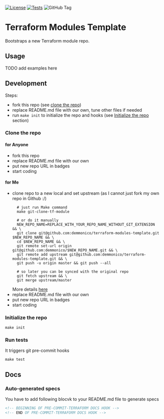 [![License](https://img.shields.io/github/license/demmonico/terraform-modules-template)](LICENSE)
[![Tests](https://github.com/demmonico/terraform-modules-template/actions/workflows/tests.yml/badge.svg)](https://github.com/demmonico/terraform-modules-template/actions/workflows/tests.yml)
![GitHub Tag](https://img.shields.io/github/v/tag/demmonico/terraform-modules-template)

# Terraform Modules Template

Bootstraps a new Terraform module repo.

## Usage

TODO add examples here

## Development

Steps:
- fork this repo (see [clone the repo](#clone-the-repo))
- replace README.md file with our own, tune other files if needed
- run `make init` to initialize the repo and hooks (see [Initialize the repo](#initialize-the-repo) section)

### Clone the repo

#### for Anyone

- fork this repo
- replace README.md file with our own
- put new repo URL in badges
- start coding

#### for Me

- clone repo to a new local and set upstream (as I cannot just fork my own repo in Github :/)
  ```shell
    # just run Make command
    make git-clone-tf-module
    
    # or do it manually
    NEW_REPO_NAME=REPLACE_WITH_YOUR_REPO_NAME_WITHOUT_GIT_EXTENSION && \
    git clone git@github.com:demmonico/terraform-modules-template.git $NEW_REPO_NAME && \
    cd $NEW_REPO_NAME && \
    git remote set-url origin git@github.com:demmonico/$NEW_REPO_NAME.git && \
    git remote add upstream git@github.com:demmonico/terraform-modules-template.git && \
    git push -u origin master && git push --all
    
    # so later you can be synced with the original repo
    git fetch upstream && \
    git merge upstream/master
  ```
  More details [here](https://stackoverflow.com/a/10966784/8148333)
- replace README.md file with our own
- put new repo URL in badges
- start coding

### Initialize the repo

```shell
make init
```


### Run tests

It triggers git pre-commit hooks

```shell
make test
```


## Docs

### Auto-generated specs

You have to add following blocvk to your README.md file to generate specs
```md
<!-- BEGINNING OF PRE-COMMIT-TERRAFORM DOCS HOOK -->
<!-- END OF PRE-COMMIT-TERRAFORM DOCS HOOK -->
```

